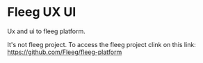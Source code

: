 # Fleeg UX UI

Ux and ui to fleeg platform.

It's not fleeg project. To access the fleeg project clink on this link: https://github.com/Fleeg/fleeg-platform
